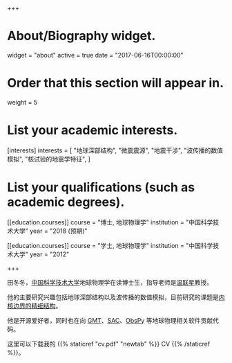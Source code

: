 +++
# About/Biography widget.
widget = "about"
active = true
date = "2017-06-16T00:00:00"

# Order that this section will appear in.
weight = 5

# List your academic interests.
[interests]
  interests = [
    "地球深部结构",
    "微震震源",
    "地震干涉",
    "波传播的数值模拟",
    "核试验的地震学特征",
  ]

# List your qualifications (such as academic degrees).
[[education.courses]]
  course = "博士, 地球物理学"
  institution = "中国科学技术大学"
  year = "2018 (预期)"

[[education.courses]]
  course = "学士, 地球物理学"
  institution = "中国科学技术大学"
  year = "2012"

+++

田冬冬，[中国科学技术大学](http://www.ustc.edu.cn/)地球物理学在读博士生，指导老师是[温联星](http://geophysics.geo.sunysb.edu/wen/)教授。

他的主要研究兴趣包括地球深部结构以及波传播的数值模拟，目前研究的课题是[内核边界的精细结构](project/inner-core-boundary)。

他是开源爱好者，同时也在向 [GMT](http://gmt.soest.hawaii.edu/)、[SAC](https://seiscode.iris.washington.edu/projects/sac)、[ObsPy](http://docs.obspy.org/) 等地球物理相关软件贡献代码。

这里可以下载我的 {{% staticref "cv.pdf" "newtab" %}} CV {{% /staticref %}}。
